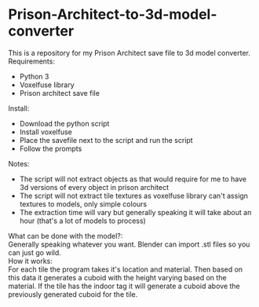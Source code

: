 # Prison-Architect-to-3d-model-converter
This is a repository for my Prison Architect save file to 3d model converter.<br>
Requirements:
<ul> 
  <li>Python 3</li>
  <li>Voxelfuse library</li>
  <li>Prison architect save file</li>
</ul>
Install:
<ul> 
  <li>Download the python script</li>
  <li>Install voxelfuse</li>
  <li>Place the savefile next to the script and run the script</li>
  <li>Follow the prompts</li>
</ul>
Notes:
<ul> 
  <li>The script will not extract objects as that would require for me to have 3d versions of every object in prison architect</li>
  <li>The script will not extract tile textures as voxelfuse library can't assign textures to models, only simple colours</li>
  <li>The extraction time will vary but generally speaking it will take about an hour (that's a lot of models to process)</li>
</ul>
What can be done with the model?:<br>
Generally speaking whatever you want. Blender can import .stl files so you can just go wild.<br>
How it works:<br>
For each tile the program takes it's location and material. Then based on this data it generates a cuboid with the height varying based on the material.
If the tile has the indoor tag it will generate a cuboid above the previously generated cuboid for the tile.
